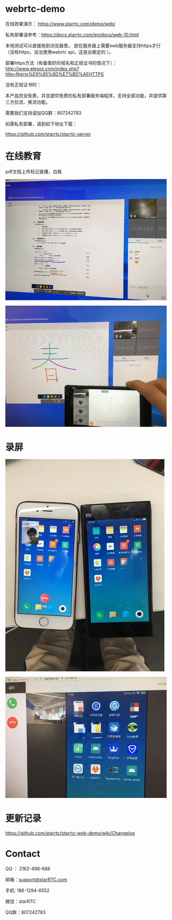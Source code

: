 # webrtc-demo
在线效果演示： https://www.starrtc.com/demo/web/

私有部署请参考：https://docs.starrtc.com/en/docs/web-10.html

本地测试可以直接拖到浏览器里。 放在服务器上需要web服务器支持https才行（没有https，没法使用webrtc api，这是谷歌定的 ）。

部署https方法（有备案好的域名和正规证书的情况下）：http://www.elesos.com/index.php?title=Nginx%E9%85%8D%E7%BD%AEHTTPS

没有正规证书时：



本产品完全免费，并且提供免费的私有部署服务端程序，支持全部功能，并提供第三方拉流、推流功能。

需要我们支持请加QQ群：807242783

如需私有部署，请到如下地址下载：

https://github.com/starrtc/starrtc-server

在线教育
==
pdf文档上传标记直播，白板

![edu_pdf](assets/edu_pdf.jpg)

![edu_whiteboard](assets/edu_whiteboard.jpg)

录屏
==

![screen_phone](assets/screen_phone.jpg)

![screen_web](assets/screen_web.jpg)


更新记录
===
https://github.com/starrtc/starrtc-web-demo/wiki/Changelog

Contact
=====
QQ ： 2162-498-688

邮箱：<a href="mailto:support@starRTC.com">support@starRTC.com</a>

手机: 186-1294-6552

微信：starRTC

QQ群：807242783